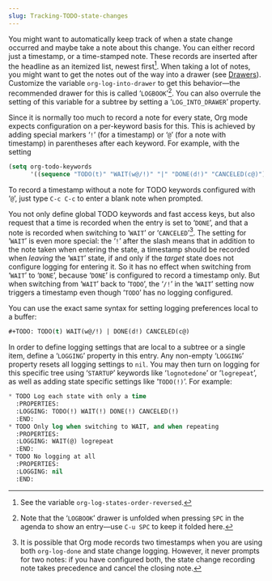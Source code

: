 ```yaml
---
slug: Tracking-TODO-state-changes
---
```


You might want to automatically keep track of when a state change occurred and maybe take a note about this change. You can either record just a timestamp, or a time-stamped note. These records are inserted after the headline as an itemized list, newest first[^1]. When taking a lot of notes, you might want to get the notes out of the way into a drawer (see [Drawers](Drawers)). Customize the variable `org-log-into-drawer` to get this behavior—the recommended drawer for this is called ‘`LOGBOOK`’[^2]. You can also overrule the setting of this variable for a subtree by setting a ‘`LOG_INTO_DRAWER`’ property.

Since it is normally too much to record a note for every state, Org mode expects configuration on a per-keyword basis for this. This is achieved by adding special markers ‘`!`’ (for a timestamp) or ‘`@`’ (for a note with timestamp) in parentheses after each keyword. For example, with the setting

```lisp
(setq org-todo-keywords
      '((sequence "TODO(t)" "WAIT(w@/!)" "|" "DONE(d!)" "CANCELED(c@)")))
```

To record a timestamp without a note for TODO keywords configured with ‘`@`’, just type `C-c C-c` to enter a blank note when prompted.

You not only define global TODO keywords and fast access keys, but also request that a time is recorded when the entry is set to ‘`DONE`’, and that a note is recorded when switching to ‘`WAIT`’ or ‘`CANCELED`’[^3]. The setting for ‘`WAIT`’ is even more special: the ‘`!`’ after the slash means that in addition to the note taken when entering the state, a timestamp should be recorded when *leaving* the ‘`WAIT`’ state, if and only if the *target* state does not configure logging for entering it. So it has no effect when switching from ‘`WAIT`’ to ‘`DONE`’, because ‘`DONE`’ is configured to record a timestamp only. But when switching from ‘`WAIT`’ back to ‘`TODO`’, the ‘`/!`’ in the ‘`WAIT`’ setting now triggers a timestamp even though ‘`TODO`’ has no logging configured.

You can use the exact same syntax for setting logging preferences local to a buffer:

```lisp
#+TODO: TODO(t) WAIT(w@/!) | DONE(d!) CANCELED(c@)
```

In order to define logging settings that are local to a subtree or a single item, define a ‘`LOGGING`’ property in this entry. Any non-empty ‘`LOGGING`’ property resets all logging settings to `nil`. You may then turn on logging for this specific tree using ‘`STARTUP`’ keywords like ‘`lognotedone`’ or ‘`logrepeat`’, as well as adding state specific settings like ‘`TODO(!)`’. For example:

```lisp
* TODO Log each state with only a time
  :PROPERTIES:
  :LOGGING: TODO(!) WAIT(!) DONE(!) CANCELED(!)
  :END:
* TODO Only log when switching to WAIT, and when repeating
  :PROPERTIES:
  :LOGGING: WAIT(@) logrepeat
  :END:
* TODO No logging at all
  :PROPERTIES:
  :LOGGING: nil
  :END:
```

[^1]: See the variable `org-log-states-order-reversed`.

[^2]: Note that the ‘`LOGBOOK`’ drawer is unfolded when pressing `SPC` in the agenda to show an entry—use `C-u SPC` to keep it folded here.

[^3]: It is possible that Org mode records two timestamps when you are using both `org-log-done` and state change logging. However, it never prompts for two notes: if you have configured both, the state change recording note takes precedence and cancel the closing note.
